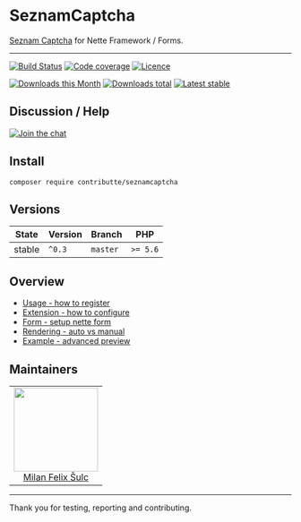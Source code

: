# SeznamCaptcha

[Seznam Captcha](http://captcha-api.seznam.cz) for Nette Framework / Forms.

-----

[![Build Status](https://img.shields.io/travis/contributte/seznamcaptcha.svg?style=flat-square)](https://travis-ci.org/contributte/seznamcaptcha)
[![Code coverage](https://img.shields.io/coveralls/contributte/seznamcaptcha.svg?style=flat-square)](https://coveralls.io/r/contributte/seznamcaptcha)
[![Licence](https://img.shields.io/packagist/l/contributte/seznamcaptcha.svg?style=flat-square)](https://packagist.org/packages/contributte/seznamcaptcha)

[![Downloads this Month](https://img.shields.io/packagist/dm/contributte/seznamcaptcha.svg?style=flat-square)](https://packagist.org/packages/contributte/seznamcaptcha)
[![Downloads total](https://img.shields.io/packagist/dt/contributte/seznamcaptcha.svg?style=flat-square)](https://packagist.org/packages/contributte/seznamcaptcha)
[![Latest stable](https://img.shields.io/packagist/v/contributte/seznamcaptcha.svg?style=flat-square)](https://packagist.org/packages/contributte/seznamcaptcha)

## Discussion / Help

[![Join the chat](https://img.shields.io/gitter/room/contributte/contributte.svg?style=flat-square)](http://bit.ly/ctteg)

## Install

```
composer require contributte/seznamcaptcha
```

## Versions

| State       | Version | Branch   | PHP      |
|-------------|---------|----------|----------|
| stable      | `^0.3`  | `master` | `>= 5.6` |

## Overview

- [Usage - how to register](https://github.com/contributte/seznamcaptcha/blob/master/.docs/README.md#usage)
- [Extension - how to configure](https://github.com/contributte/seznamcaptcha/blob/master/.docs/README.md#configuration)
- [Form - setup nette form](https://github.com/contributte/seznamcaptcha/blob/master/.docs/README.md#form)
- [Rendering - auto vs manual](https://github.com/contributte/seznamcaptcha/blob/master/.docs/README.md#rendering)
- [Example - advanced preview](https://github.com/contributte/seznamcaptcha/blob/master/.docs/README.md#example)

## Maintainers

<table>
  <tbody>
    <tr>
      <td align="center">
        <a href="https://github.com/f3l1x">
            <img width="150" height="150" src="https://avatars2.githubusercontent.com/u/538058?v=3&s=150">
        </a>
        </br>
        <a href="https://github.com/f3l1x">Milan Felix Šulc</a>
      </td>
    </tr>
  <tbody>
</table>

-------

Thank you for testing, reporting and contributing.
